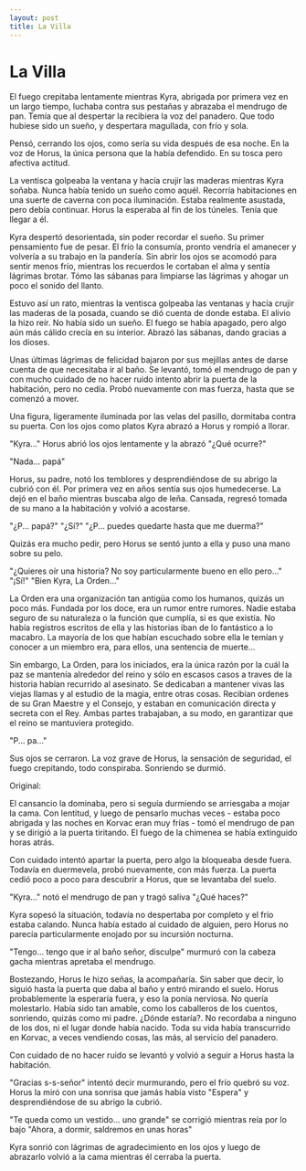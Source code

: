 ```yaml
---
layout: post
title: La Villa
---
```


# La Villa

El fuego crepitaba lentamente mientras Kyra, abrigada por primera
vez en un largo tiempo, luchaba contra sus pestañas y abrazaba el
mendrugo de pan. Temía que al despertar la recibiera la voz del
panadero. Que todo hubiese sido un sueño, y despertara magullada,
con frío y sola.

Pensó, cerrando los ojos, como sería su vida después de esa noche.
En la voz de Horus, la única persona que la había defendido. En su
tosca pero afectiva actitud.

La ventisca golpeaba la ventana y hacía crujir las maderas mientras
Kyra soñaba. Nunca había tenido un sueño como aquél. Recorría
habitaciones en una suerte de caverna con poca iluminación. Estaba
realmente asustada, pero debía continuar. Horus la esperaba al fin
de los túneles. Tenía que llegar a él.

Kyra despertó desorientada, sin poder recordar el sueño. Su primer
pensamiento fue de pesar. El frío la consumía, pronto vendría el
amanecer y volvería a su trabajo en la pandería. Sin abrir los ojos
se acomodó para sentir menos frío, mientras los recuerdos le cortaban
el alma y sentía lágrimas brotar. Tómo las sábanas para limpiarse
las lágrimas y ahogar un poco el sonido del llanto.

Estuvo así un rato, mientras la ventisca golpeaba las ventanas y hacía
crujir las maderas de la posada, cuando se dió cuenta de donde estaba.
El alivio la hizo reír. No había sido un sueño. El fuego se había
apagado, pero algo aún más cálido crecía en su interior. Abrazó las
sábanas, dando gracias a los dioses.

Unas últimas lágrimas de felicidad bajaron por sus mejillas antes de
darse cuenta de que necesitaba ir al baño. Se levantó, tomó el mendrugo
de pan y con mucho cuidado de no hacer ruido intento abrir la puerta de la
habitación, pero no cedía. Probó nuevamente con mas fuerza, hasta que se
comenzó a mover.

Una figura, ligeramente iluminada por las velas del pasillo, dormitaba
contra su puerta. Con los ojos como platos Kyra abrazó a Horus y rompió
a llorar.

"Kyra..." Horus abrió los ojos lentamente y la abrazó "¿Qué ocurre?"

"Nada... papá"

Horus, su padre, notó los temblores y desprendiéndose de su abrigo la
cubrió con él. Por primera vez en años sentía sus ojos humedecerse.
La dejó en el baño mientras buscaba algo de leña. Cansada, regresó
tomada de su mano a la habitación y volvió a acostarse.

"¿P... papá?"
"¿Sí?"
"¿P... puedes quedarte hasta que me duerma?"

Quizás era mucho pedir, pero Horus se sentó junto a ella y puso una
mano sobre su pelo.

"¿Quieres oír una historia? No soy particularmente bueno en ello pero..."
"¡Sí!"
"Bien Kyra, La Orden..."

La Orden era una organización tan antigüa como los humanos, quizás un
poco más. Fundada por los doce, era un rumor entre rumores. Nadie estaba
seguro de su naturaleza o la función que cumplía, si es que existía.
No había registros escritos de ella y las historias iban de lo fantástico
a lo macabro. La mayoría de los que habían escuchado sobre ella le temían
y conocer a un miembro era, para ellos, una sentencia de muerte...

Sin embargo, La Orden, para los iniciados, era la única razón por la cuál
la paz se mantenía alrededor del reino y sólo en escasos casos a traves de
la historia habían recurrido al asesinato. Se dedicaban a mantener vivas
las viejas llamas y al estudio de la magia, entre otras cosas. Recibían
ordenes de su Gran Maestre y el Consejo, y estaban en comunicación directa
y secreta con el Rey. Ambas partes trabajaban, a su modo, en garantizar que
el reino se mantuviera protegido.

"P... pa..."

Sus ojos se cerraron. La voz grave de Horus, la sensación de seguridad,
el fuego crepitando, todo conspiraba. Sonriendo se durmió.

Original:

El cansancio la dominaba, pero si seguía durmiendo se arriesgaba a
mojar la cama. Con lentitud, y luego de pensarlo muchas veces - estaba
poco abrigada y las noches en Korvac eran muy frías - tomó el mendrugo
de pan y se dirigió a la puerta tiritando. El fuego de la chimenea se
había extinguido horas atrás.

Con cuidado intentó apartar la puerta, pero algo la bloqueaba desde
fuera. Todavía en duermevela, probó nuevamente, con más fuerza. La
puerta cedió poco a poco para descubrir a Horus, que se levantaba del
suelo.

"Kyra..." notó el mendrugo de pan y tragó saliva "¿Qué haces?"

Kyra sopesó la situación, todavía no despertaba por completo y el frío
estaba calando. Nunca había estado al cuidado de alguien, pero Horus
no parecía particularmente enojado por su incursión nocturna.

"Tengo... tengo que ir al baño señor, disculpe" murmuró con la cabeza
gacha mientras apretaba el mendrugo.

Bostezando, Horus le hizo señas, la acompañaría. Sin saber que decir,
lo siguió hasta la puerta que daba al baño y entró mirando el
suelo. Horus probablemente la esperaría fuera, y eso la ponía
nerviosa. No quería molestarlo. Había sido tan amable, como los
caballeros de los cuentos, sonriendo, quizás como mi padre. ¿Dónde
estaría?. No recordaba a ninguno de los dos, ni el lugar donde había
nacido. Toda su vida había transcurrido en Korvac, a veces vendiendo
cosas, las más, al servicio del panadero.

Con cuidado de no hacer ruido se levantó y volvió a seguir a Horus
hasta la habitación.

"Gracias s-s-señor" intentó decir murmurando, pero el frío quebró su
voz.  Horus la miró con una sonrisa que jamás había visto "Espera" y
desprendiéndose de su abrigo la cubrió.

"Te queda como un vestido... uno grande" se corrigió mientras reía por
lo bajo "Ahora, a dormir, saldremos en unas horas"

Kyra sonrió con lágrimas de agradecimiento en los ojos y luego de
abrazarlo volvió a la cama mientras él cerraba la puerta.
